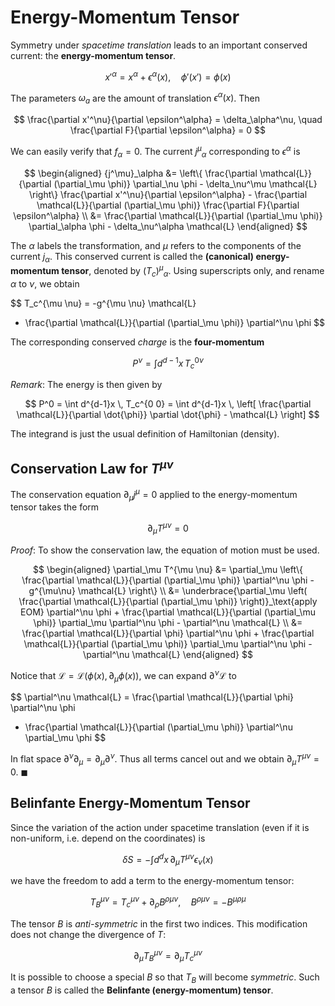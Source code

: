 # Energy-Momentum Tensor

Symmetry under *spacetime translation* leads to an important conserved current: the **energy-momentum tensor**.

$$
x'^\alpha = x^\alpha + \epsilon^\alpha(x), \quad
\phi'(x') = \phi(x)
$$

The parameters $\omega_a$ are the amount of translation $\epsilon^\alpha(x)$. Then

$$
\frac{\partial x'^\nu}{\partial \epsilon^\alpha} = \delta_\alpha^\nu,
\quad
\frac{\partial F}{\partial \epsilon^\alpha} = 0
$$

We can easily verify that $f_\alpha = 0$. The current ${j^\mu}_\alpha$ corresponding to $\epsilon^\alpha$ is

$$
\begin{aligned}
    {j^\mu}_\alpha &=
    \left\{
        \frac{\partial \mathcal{L}}{\partial (\partial_\mu \phi)} 
        \partial_\nu \phi
        - \delta_\nu^\mu \mathcal{L}
    \right\}
    \frac{\partial x'^\nu}{\partial \epsilon^\alpha} 
    - \frac{\partial \mathcal{L}}{\partial (\partial_\mu \phi)}
    \frac{\partial F}{\partial \epsilon^\alpha}
    \\
    &= \frac{\partial \mathcal{L}}{\partial (\partial_\mu \phi)} 
        \partial_\alpha \phi
        - \delta_\nu^\alpha \mathcal{L}
\end{aligned}
$$

The $\alpha$ labels the transformation, and $\mu$ refers to the components of the current $j_\alpha$. This conserved current is called the **(canonical) energy-momentum tensor**, denoted by ${(T_c)^\mu}_\alpha$. Using superscripts only, and rename $\alpha$ to $\nu$, we obtain

$$
T_c^{\mu \nu} = -g^{\mu \nu} \mathcal{L}
+ \frac{\partial \mathcal{L}}{\partial (\partial_\mu \phi)} 
\partial^\nu \phi
$$

The corresponding conserved *charge* is the **four-momentum**

$$
P^\nu = \int d^{d-1}x \, T_c^{0 \nu}
$$

*Remark*: The energy is then given by

$$
P^0 = \int d^{d-1}x \, T_c^{0 0}
= \int d^{d-1}x \, \left[
    \frac{\partial \mathcal{L}}{\partial \dot{\phi}} 
    \partial \dot{\phi}
    - \mathcal{L}
\right]
$$

The integrand is just the usual definition of Hamiltonian (density). 

## Conservation Law for $T^{\mu \nu}$

The conservation equation $\partial_\mu j^\mu = 0$ applied to the energy-momentum tensor takes the form

$$
\partial_\mu T^{\mu \nu} = 0
$$

*Proof*: To show the conservation law, the equation of motion must be used.

$$
\begin{aligned}
    \partial_\mu T^{\mu \nu}
    &= \partial_\mu \left\{
        \frac{\partial \mathcal{L}}{\partial (\partial_\mu \phi)} \partial^\nu \phi
        - g^{\mu\nu} \mathcal{L}
    \right\}
    \\
    &= \underbrace{\partial_\mu \left(
        \frac{\partial \mathcal{L}}{\partial (\partial_\mu \phi)}
    \right)}_\text{apply EOM} \partial^\nu \phi
    + \frac{\partial \mathcal{L}}{\partial (\partial_\mu \phi)} \partial_\mu \partial^\nu \phi
    - \partial^\nu \mathcal{L}
    \\
    &= \frac{\partial \mathcal{L}}{\partial \phi} 
    \partial^\nu \phi
    + \frac{\partial \mathcal{L}}{\partial (\partial_\mu \phi)} \partial_\mu \partial^\nu \phi
    - \partial^\nu \mathcal{L}
\end{aligned}
$$

Notice that $\mathcal{L} = \mathcal{L}(\phi(x), \partial_\mu \phi(x))$, we can expand $\partial^\nu \mathcal{L}$ to

$$
\partial^\nu \mathcal{L}
= \frac{\partial \mathcal{L}}{\partial \phi} 
\partial^\nu \phi
+ \frac{\partial \mathcal{L}}{\partial (\partial_\mu \phi)} 
\partial^\nu \partial_\mu \phi
$$

In flat space $\partial^\nu \partial_\mu = \partial_\mu \partial^\nu$. Thus all terms cancel out and we obtain $\partial_\mu T^{\mu \nu} = 0$. $\blacksquare$

## Belinfante Energy-Momentum Tensor

Since the variation of the action under spacetime translation (even if it is non-uniform, i.e. depend on the coordinates) is

$$
\delta S = -\int d^d x \, \partial_\mu T^{\mu \nu} \epsilon_\nu(x)
$$

we have the freedom to add a term to the energy-momentum tensor:

$$
T_B^{\mu \nu} = T_c^{\mu \nu} + \partial_\rho B^{\rho \mu \nu}, \quad
B^{\rho \mu \nu} = -B^{\mu \rho \mu}
$$

The tensor $B$ is *anti-symmetric* in the first two indices. This modification does not change the divergence of $T$:

$$
\partial_\mu T_B^{\mu \nu} = \partial_\mu T_c^{\mu \nu}
$$

It is possible to choose a special $B$ so that $T_B$ will become *symmetric*. Such a tensor $B$ is called the **Belinfante (energy-momentum) tensor**. 

